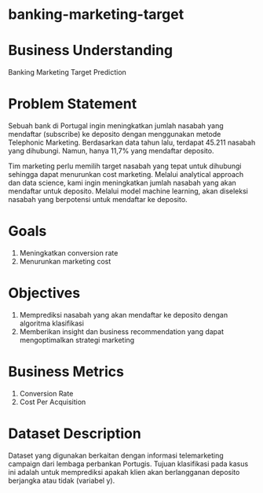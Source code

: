 # banking-marketing-target

# Business Understanding
Banking Marketing Target Prediction

# Problem Statement
Sebuah bank di Portugal ingin meningkatkan jumlah nasabah yang mendaftar (subscribe) ke deposito dengan menggunakan metode Telephonic Marketing. Berdasarkan data tahun lalu, terdapat 45.211 nasabah yang dihubungi. Namun, hanya 11,7% yang mendaftar deposito.

Tim marketing perlu memilih target nasabah yang tepat untuk dihubungi sehingga dapat menurunkan cost marketing. Melalui analytical approach dan data science, kami ingin meningkatkan jumlah nasabah yang akan mendaftar untuk deposito. Melalui model machine learning, akan diseleksi nasabah yang berpotensi untuk mendaftar ke deposito.

# Goals
1. Meningkatkan conversion rate
2. Menurunkan marketing cost
# Objectives
1. Memprediksi nasabah yang akan mendaftar ke deposito dengan algoritma klasifikasi
2. Memberikan insight dan business recommendation yang dapat mengoptimalkan strategi marketing

# Business Metrics
1. Conversion Rate
2. Cost Per Acquisition
# Dataset Description
Dataset yang digunakan berkaitan dengan informasi telemarketing campaign dari lembaga perbankan Portugis. Tujuan klasifikasi pada kasus ini adalah untuk memprediksi apakah klien akan berlangganan deposito berjangka atau tidak (variabel y).
